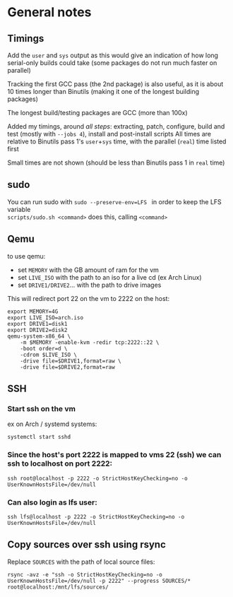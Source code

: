 # General notes

## Timings

Add the `user` and `sys` output as this would give an indication of how long serial-only builds could take (some packages do not run much faster on parallel)

Tracking the first GCC pass (the 2nd package) is also useful, as it is about 10 times longer than Binutils (making
it one of the longest building packages)

The longest build/testing packages are GCC (more than 100x)

Added my timings, around *all steps*: extracting, patch, configure, build and test (mostly with `--jobs 4`), install and post-install scripts
All times are relative to Binutils pass 1's `user`+`sys` time, with the parallel (`real`) time listed first

Small times are not shown (should be less than Binutils pass 1 in `real` time)


## sudo

You can run sudo with `sudo --preserve-env=LFS ` in order to keep the LFS variable  
`scripts/sudo.sh <command>` does this, calling `<command>`

## Qemu

to use qemu:
- set `MEMORY` with the GB amount of ram for the vm
- set `LIVE_ISO` with the path to an iso for a live cd (ex Arch Linux)
- set `DRIVE1/DRIVE2`... with the path to drive images

This will redirect port 22 on the vm to 2222 on the host:

```shell
export MEMORY=4G
export LIVE_ISO=arch.iso
export DRIVE1=disk1
export DRIVE2=disk2
qemu-system-x86_64 \
    -m $MEMORY -enable-kvm -redir tcp:2222::22 \
    -boot order=d \
    -cdrom $LIVE_ISO \
    -drive file=$DRIVE1,format=raw \
    -drive file=$DRIVE2,format=raw

```

## SSH

### Start ssh on the vm
ex on Arch / systemd systems:
```
systemctl start sshd
```

### Since the host's port 2222 is mapped to vms 22 (ssh) we can ssh to localhost on port 2222:
```
ssh root@localhost -p 2222 -o StrictHostKeyChecking=no -o UserKnownHostsFile=/dev/null
```

### Can also login as lfs user:
```
ssh lfs@localhost -p 2222 -o StrictHostKeyChecking=no -o UserKnownHostsFile=/dev/null
```

## Copy sources over ssh using rsync

Replace `SOURCES` with the path of local source files:
```
rsync -avz -e "ssh -o StrictHostKeyChecking=no -o UserKnownHostsFile=/dev/null -p 2222" --progress SOURCES/* root@localhost:/mnt/lfs/sources/
```
